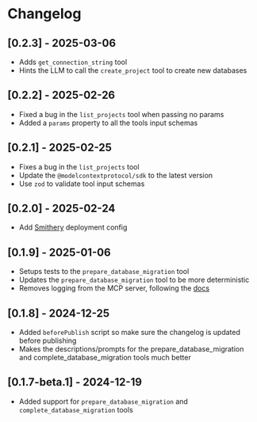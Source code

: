 # Changelog

## [0.2.3] - 2025-03-06

- Adds `get_connection_string` tool
- Hints the LLM to call the `create_project` tool to create new databases

## [0.2.2] - 2025-02-26

- Fixed a bug in the `list_projects` tool when passing no params
- Added a `params` property to all the tools input schemas

## [0.2.1] - 2025-02-25

- Fixes a bug in the `list_projects` tool
- Update the `@modelcontextprotocol/sdk` to the latest version
- Use `zod` to validate tool input schemas

## [0.2.0] - 2025-02-24

- Add [Smithery](https://smithery.ai/server/neon) deployment config

## [0.1.9] - 2025-01-06

- Setups tests to the `prepare_database_migration` tool
- Updates the `prepare_database_migration` tool to be more deterministic
- Removes logging from the MCP server, following the [docs](https://modelcontextprotocol.io/docs/tools/debugging#implementing-logging)

## [0.1.8] - 2024-12-25

- Added `beforePublish` script so make sure the changelog is updated before publishing
- Makes the descriptions/prompts for the prepare_database_migration and complete_database_migration tools much better

## [0.1.7-beta.1] - 2024-12-19

- Added support for `prepare_database_migration` and `complete_database_migration` tools
